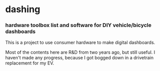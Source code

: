 # dashing
### hardware toolbox list and software for DIY vehicle/bicycle dashboards ###



This is a project to use consumer hardware to make digital dashboards.

Most of the contents here are R&D from two years ago, but still useful. I haven't made any progress, because I got bogged down in a drivetrain replacement for my EV.


